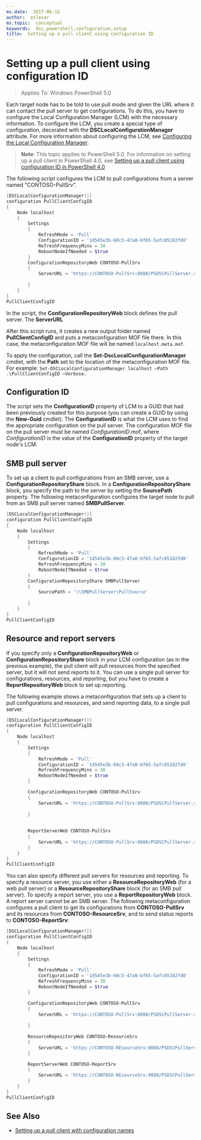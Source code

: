 ```yaml
---
ms.date:  2017-06-12
author:  eslesar
ms.topic:  conceptual
keywords:  dsc,powershell,configuration,setup
title:  Setting up a pull client using configuration ID
---
```


# Setting up a pull client using configuration ID

> Applies To: Windows PowerShell 5.0

Each target node has to be told to use pull mode and given the URL where it can contact the pull server to get configurations. To do this, you have to configure the Local Configuration Manager (LCM) with the necessary information. To configure the LCM, you create a special type of configuration, decorated with the **DSCLocalConfigurationManager** attribute. For more information about configuring the LCM, see [Configuring the Local Configuration Manager](metaConfig.md).

> **Note**: This topic applies to PowerShell 5.0. For information on setting up a pull client in PowerShell 4.0, see [Setting up a pull client using configuration ID in PowerShell 4.0](pullClientConfigID4.md)

The following script configures the LCM to pull configurations from a server named "CONTOSO-PullSrv".

```powershell
[DSCLocalConfigurationManager()]
configuration PullClientConfigID
{
    Node localhost
    {
        Settings
        {
            RefreshMode = 'Pull'
            ConfigurationID = '1d545e3b-60c3-47a0-bf65-5afc05182fd0'
            RefreshFrequencyMins = 30 
            RebootNodeIfNeeded = $true
        }
        ConfigurationRepositoryWeb CONTOSO-PullSrv
        {
            ServerURL = 'https://CONTOSO-PullSrv:8080/PSDSCPullServer.svc'
            
        }      
    }
}
PullClientConfigID
```

In the script, the **ConfigurationRepositoryWeb** block defines the pull server. The **ServerURL**

After this script runs, it creates a new output folder named **PullClientConfigID** and puts a metaconfiguration MOF file there. In this case, the metaconfiguration MOF file will be named `localhost.meta.mof`.

To apply the configuration, call the **Set-DscLocalConfigurationManager** cmdlet, with the **Path** set to the location of the metaconfiguration MOF file. For example: `Set-DSCLocalConfigurationManager localhost –Path .\PullClientConfigID –Verbose.`

## Configuration ID

The script sets the **ConfigurationID** property of LCM to a GUID that had been previously created for this purpose (you can create a GUID by using the **New-Guid** cmdlet). The **ConfigurationID** is what the LCM uses to find the appropriate configuration on the pull server. The configuration MOF file on the pull server must be named _ConfigurationID_.mof, where _ConfigurationID_ is the value of the **ConfigurationID** property of the target node's LCM.

## SMB pull server

To set up a client to pull configurations from an SMB server, use a **ConfigurationRepositoryShare** block. In a **ConfigurationRepositoryShare** block, you specify the path to the server by setting the **SourcePath** property. The following metaconfiguration configures the target node to pull from an SMB pull server named **SMBPullServer**.

```powershell
[DSCLocalConfigurationManager()]
configuration PullClientConfigID
{
    Node localhost
    {
        Settings
        {
            RefreshMode = 'Pull'
            ConfigurationID = '1d545e3b-60c3-47a0-bf65-5afc05182fd0'
            RefreshFrequencyMins = 30 
            RebootNodeIfNeeded = $true
        }
        ConfigurationRepositoryShare SMBPullServer
        {
            SourcePath = '\\SMBPullServer\PullSource'
            
        }     
    }
}
PullClientConfigID
```

## Resource and report servers

If you specify only a **ConfigurationRepositoryWeb** or **ConfigurationRepositoryShare** block in your LCM configuration (as in the previous example), the pull client will pull 
resources from the specified server, but it will not send reports to it. You can use a single pull server for configurations, resources, and reporting, but you have to create a 
**ReportRepositoryWeb** block to set up reporting. 

The following example shows a metaconfiguration that sets up a client to pull configurations and resources, and send reporting data, to a single
pull server.

```powershell
[DSCLocalConfigurationManager()]
configuration PullClientConfigID
{
    Node localhost
    {
        Settings
        {
            RefreshMode = 'Pull'
            ConfigurationID = '1d545e3b-60c3-47a0-bf65-5afc05182fd0'
            RefreshFrequencyMins = 30 
            RebootNodeIfNeeded = $true
        }

        ConfigurationRepositoryWeb CONTOSO-PullSrv
        {
            ServerURL = 'https://CONTOSO-PullSrv:8080/PSDSCPullServer.svc'
            
        }
        
        
        ReportServerWeb CONTOSO-PullSrv
        {
            ServerURL = 'https://CONTOSO-PullSrv:8080/PSDSCPullServer.svc'
        }
    }
}
PullClientConfigID
```

You can also specify different pull servers for resources and reporting. To specify a resource server, you use either a **ResourceRepositoryWeb** (for a web pull server) or a 
**ResourceRepositoryShare** block (for an SMB pull server).
To specify a report server, you use a **ReportRepositoryWeb** block. A report server cannot be an SMB server.
The following metaconfiguration configures a pull client to get its configurations from **CONTOSO-PullSrv** and its resources from **CONTOSO-ResourceSrv**, and to send status reports to **CONTOSO-ReportSrv**:

```powershell
[DSCLocalConfigurationManager()]
configuration PullClientConfigID
{
    Node localhost
    {
        Settings
        {
            RefreshMode = 'Pull'
            ConfigurationID = '1d545e3b-60c3-47a0-bf65-5afc05182fd0'
            RefreshFrequencyMins = 30 
            RebootNodeIfNeeded = $true
        }

        ConfigurationRepositoryWeb CONTOSO-PullSrv
        {
            ServerURL = 'https://CONTOSO-PullSrv:8080/PSDSCPullServer.svc'
            
        }
        
        ResourceRepositoryWeb CONTOSO-ResourceSrv
        {
            ServerURL = 'https://CONTOSO-REsourceSrv:8080/PSDSCPullServer.svc'
        }

        ReportServerWeb CONTOSO-ReportSrv
        {
            ServerURL = 'https://CONTOSO-REsourceSrv:8080/PSDSCPullServer.svc'
        }
    }
}
PullClientConfigID
```

## See Also

* [Setting up a pull client with configuration names](pullClientConfigNames.md)

